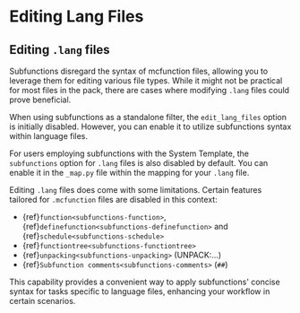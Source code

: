 # Editing Lang Files

## Editing `.lang` files
Subfunctions disregard the syntax of mcfunction files, allowing you to leverage them for editing various file types. While it might not be practical for most files in the pack, there are cases where modifying `.lang` files could prove beneficial.

When using subfunctions as a standalone filter, the `edit_lang_files` option is initially disabled. However, you can enable it to utilize subfunctions syntax within language files.

For users employing subfunctions with the System Template, the `subfunctions` option for `.lang` files is also disabled by default. You can enable it in the `_map.py` file within the mapping for your `.lang` file.

Editing `.lang` files does come with some limitations. Certain features tailored for `.mcfunction` files are disabled in this context:
- {ref}`function<subfunctions-function>`, {ref}`definefunction<subfunctions-definefunction>` and {ref}`schedule<subfunctions-schedule>`
- {ref}`functiontree<subfunctions-functiontree>`
- {ref}`unpacking<subfunctions-unpacking>` (UNPACK:...)
- {ref}`Subfunction comments<subfunctions-comments>` (`##`)

This capability provides a convenient way to apply subfunctions' concise syntax for tasks specific to language files, enhancing your workflow in certain scenarios.